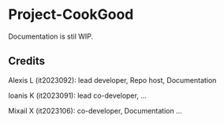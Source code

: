 # Project-CookGood

Documentation is stil WIP.

## Credits

Alexis L (it2023092): lead developer, Repo host, Documentation

Ioanis K (it2023091): lead co-developer, ...

Mixail X (it2023106): co-developer, Documentation ...
